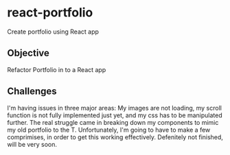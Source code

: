 # react-portfolio

Create portfolio using React app

## Objective

Refactor Portfolio in to a React app

## Challenges

I'm having issues in three major areas: My images are not loading, my scroll function is not fully implemented just yet, and my css has to be manipulated further. The real struggle came in breaking down my components to mimic my old portfolio to the T. Unfortunately, I'm going to have to make a few comprimises, in order to get this working effectively. Defenitely not finished, will be very soon.
